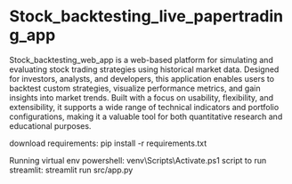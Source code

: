 # Stock_backtesting_live_papertrading_app

Stock_backtesting_web_app is a web-based platform for simulating and evaluating stock trading strategies using historical market data. Designed for investors, analysts, and developers, this application enables users to backtest custom strategies, visualize performance metrics, and gain insights into market trends. Built with a focus on usability, flexibility, and extensibility, it supports a wide range of technical indicators and portfolio configurations, making it a valuable tool for both quantitative research and educational purposes.




download requirements:
pip install -r requirements.txt



 Running virtual env powershell:
 venv\Scripts\Activate.ps1
 script to run streamlit:
 streamlit run src/app.py
